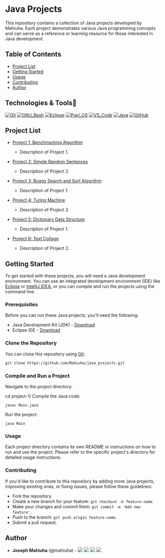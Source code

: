 # Java Projects

This repository contains a collection of Java projects developed by Mahiuha. Each project demonstrates various Java programming concepts and can serve as a reference or learning resource for those interested in Java development.

## Table of Contents

- [Project List](#project-list)
- [Getting Started](#getting-started)
- [Usage](#usage)
- [Contributing](#contributing)
- [Author](#author)

## Technologies & Tools:wrench:

[![Git](https://img.shields.io/badge/≡-Git-F05032?logo=git&style=flat-square&labelColor=282828)](https://git-scm.com/)
[![GNU_Bash](https://img.shields.io/badge/≡-GNU_Bash-4EAA25?logo=GNU-Bash&style=flat-square&labelColor=282828)](https://www.gnu.org/software/bash/)
[![Eclipse](https://img.shields.io/badge/≡-eclipse-A020F0?logo=eclipse_OS&style=flat-square&labelColor=282828)](https://eclipse.org/)
[![Pop!_OS](https://img.shields.io/badge/≡-Pop!_OS-48B9C7?logo=Pop_OS&style=flat-square&labelColor=282828)](https://pop.system76.com/)
[![VS_Code](https://img.shields.io/badge/≡-VS_Code-007ACC?logo=visual-studio-code&style=flat-square&logoColor=007ACC&labelColor=282828)](https://code.visualstudio.com/)
[![Java](https://img.shields.io/badge/≡-java-964B00?logo=java_OS&style=flat-square&labelColor=282828)](https://java.com/)
[![GitHub](https://img.shields.io/badge/≡-GitHub-181717?logo=GitHub&style=flat-square&labelColor=282828)](https://github.com/)

## Project List

- [Project 1: Benchmarking Algorithm](./assignment1java2term3/)
  - Description of Project 1.

- [Project 2: Simple Random Sentences](./SimpleRandomSentences_solution/)
  - Description of Project 2.
 
- [Project 3: Buggy Search and Sort Algorithm](./BuggySearchAndSort.java)
  - Description of Project 1.

- [Project 4: Turing Machine](./Turing/)
  - Description of Project 2.

- [Project 5: Dictionary Data Structure](./Dictionary.java)
  - Description of Project 1.

- [Project 6: Text Collage](./textcollage/)
  - Description of Project 2.
<!-- Add more projects here -->

## Getting Started

To get started with these projects, you will need a Java development environment. You can use an integrated development environment (IDE) like [Eclipse](https://www.eclipse.org/) or [IntelliJ IDEA](https://www.jetbrains.com/idea/), or you can compile and run the projects using the command line.

### Prerequisites

Before you can run these Java projects, you'll need the following:

- Java Development Kit (JDK) - [Download](https://www.oracle.com/java/technologies/javase-downloads.html)
- Eclipse IDE - [Download](https://www.eclipse.org/)


### Clone the Repository

You can clone this repository using [Git](https://git-scm.com/):

```bash
git clone https://github.com/Mahiuha/java_projects.git
```

### Compile and Run a Project
Navigate to the project directory:

cd project-1/
Compile the Java code:

```javac Main.java```

Run the project:

```java Main```

### Usage
Each project directory contains its own README or instructions on how to run and use the project. Please refer to the specific project's directory for detailed usage instructions.

### Contributing
If you'd like to contribute to this repository by adding more Java projects, improving existing ones, or fixing issues, please follow these guidelines:

* Fork the repository.
* Create a new branch for your feature: ```git checkout -b feature-name```.
* Make your changes and commit them: ```git commit -m 'Add new feature'```.
* Push to the branch: ```git push origin feature-name```.
* Submit a pull request.

## Author
* **Joseph Mahiuha** (@mahiuha) - [<img src="https://img.shields.io/badge/Portfolio-20d6fe.svg?&style=plastic"/>](https://Mahiuha.com/)
[<img src="https://img.shields.io/badge/Twitter-1DA1F2.svg?&style=plastic&logo=twitter&logoColor=white"/>](https://twitter.com/Joseph_Mahiuha)
[<img src="https://img.shields.io/badge/Linkedin-0A66C2.svg?&style=plastic&logo=linkedin&logoColor=white"/>](https://www.linkedin.com/in/joseph-mahiuha-498a52162)
[<img src="https://img.shields.io/badge/GitHub-181717.svg?&style=plastic&logo=github&logoColor=white"/>](https://github.com/Mahiuha)
